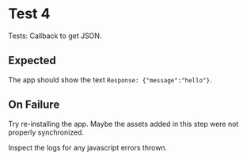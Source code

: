 # Test 4
Tests: Callback to get JSON.

## Expected
The app should show the text `Response: {"message":"hello"}`.

## On Failure
Try re-installing the app. Maybe the assets added in this step were not
properly synchronized.

Inspect the logs for any javascript errors thrown.
